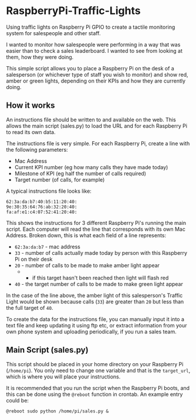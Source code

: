 # RaspberryPi-Traffic-Lights
Using traffic lights on Raspberry Pi GPIO to create a tactile monitoring system for salespeople and other staff.

I wanted to monitor how salespeople were performing in a way that was easier than to check a sales leaderboard. I wanted to see from looking at them, how they were doing.

This simple script allows you to place a Raspberry Pi on the desk of a salesperson (or whichever type of staff you wish to monitor) and show red, amber or green lights, depending on their KPIs and how they are currently doing.

## How it works
An instructions file should be written to and available on the web. This allows the main script (sales.py) to load the URL and for each Raspberry Pi to read its own data.

The instructions file is very simple. For each Raspberry Pi, create a line with the following parameters:
* Mac Address
* Current KPI number (eg how many calls they have made today)
* Milestone of KPI (eg half the number of calls required)
* Target number (of calls, for example)

A typical instructions file looks like:

    62:3a:da:b7:40:b5:11:20:40:
    9e:30:35:64:76:ab:32:20:40:
    fa:af:e1:c4:07:52:41:20:40:
This shows the instructions for 3 different Raspberry Pi's running the main script. Each computer will read the line that corresponds with its own Mac Address. Broken down, this is what each field of a line represents:

* `62:3a:da:b7` - mac address
* `33` - number of calls actually made today by person with this Raspberry Pi on their desk
* `20` - number of calls to be made to make amber light appear
  * - if this target hasn't been reached then light will flash red 
* `40` - the target number of calls to be made to make green light appear

In the case of the line above, the amber light of this salesperson's Traffic Light would be shown because calls (`33`) are greater than `20` but less than the full target of `40`.

To create the data for the instructions file, you can manually input it into a text file and keep updating it using ftp etc, or extract information from your own phone system and uploading periodically, if you run a sales team.

## Main Script (sales.py)
This script should be placed in your home directory on your Raspberry Pi (`/home/pi`). You only need to change one variable and that is the `target_url`, which is where you will place your instructions.

It is recommended that you run the script when the Raspberry Pi boots, and this can be done using the `@reboot` function in crontab. An example entry could be:

`@reboot sudo python /home/pi/sales.py &`


